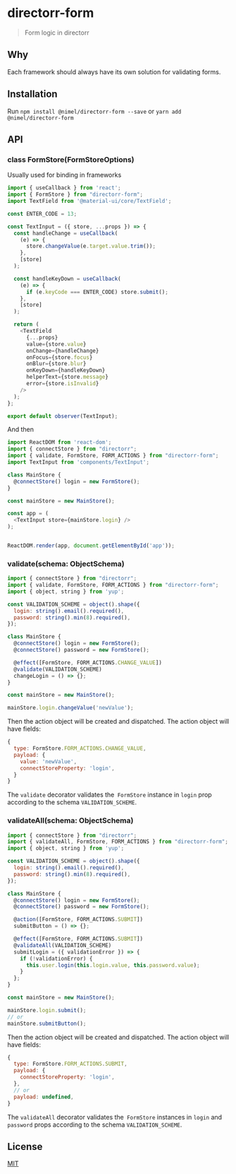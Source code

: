 # directorr-form

>Form logic in directorr

## Why

Each framework should always have its own solution for validating forms.

## Installation

Run `npm install @nimel/directorr-form --save` or `yarn add @nimel/directorr-form`

## API

### class FormStore(FormStoreOptions)

Usually used for binding in frameworks

```javascript
import { useCallback } from 'react';
import { FormStore } from "directorr-form";
import TextField from '@material-ui/core/TextField';

const ENTER_CODE = 13;

const TextInput = ({ store, ...props }) => {
  const handleChange = useCallback(
    (e) => {
      store.changeValue(e.target.value.trim());
    },
    [store]
  );

  const handleKeyDown = useCallback(
    (e) => {
      if (e.keyCode === ENTER_CODE) store.submit();
    },
    [store]
  );

  return (
    <TextField
      {...props}
      value={store.value}
      onChange={handleChange}
      onFocus={store.focus}
      onBlur={store.blur}
      onKeyDown={handleKeyDown}
      helperText={store.message}
      error={store.isInvalid}
    />
  );
};

export default observer(TextInput);
```

And then

```javascript
import ReactDOM from 'react-dom';
import { connectStore } from "directorr";
import { validate, FormStore, FORM_ACTIONS } from "directorr-form";
import TextInput from 'components/TextInput';

class MainStore {
  @connectStore() login = new FormStore();
}

const mainStore = new MainStore();

const app = (
  <TextInput store={mainStore.login} />
);


ReactDOM.render(app, document.getElementById('app'));
```

### validate(schema: ObjectSchema<any>)

```javascript
import { connectStore } from "directorr";
import { validate, FormStore, FORM_ACTIONS } from "directorr-form";
import { object, string } from 'yup';

const VALIDATION_SCHEME = object().shape({
  login: string().email().required(),
  password: string().min(8).required(),
});

class MainStore {
  @connectStore() login = new FormStore();
  @connectStore() password = new FormStore();

  @effect([FormStore, FORM_ACTIONS.CHANGE_VALUE])
  @validate(VALIDATION_SCHEME)
  changeLogin = () => {};
}

const mainStore = new MainStore();

mainStore.login.changeValue('newValue');
```

Then the action object will be created and dispatched. The action object will have fields:

```javascript
{
  type: FormStore.FORM_ACTIONS.CHANGE_VALUE,
  payload: {
    value: 'newValue',
    connectStoreProperty: 'login',
  }
}
```

The `validate` decorator validates the` FormStore` instance in `login` prop according to the schema `VALIDATION_SCHEME`.

### validateAll(schema: ObjectSchema<any>)

```javascript
import { connectStore } from "directorr";
import { validateAll, FormStore, FORM_ACTIONS } from "directorr-form";
import { object, string } from 'yup';

const VALIDATION_SCHEME = object().shape({
  login: string().email().required(),
  password: string().min(8).required(),
});

class MainStore {
  @connectStore() login = new FormStore();
  @connectStore() password = new FormStore();

  @action([FormStore, FORM_ACTIONS.SUBMIT])
  submitButton = () => {};

  @effect([FormStore, FORM_ACTIONS.SUBMIT])
  @validateAll(VALIDATION_SCHEME)
  submitLogin = ({ validationError }) => {
    if (!validationError) {
      this.user.login(this.login.value, this.password.value);
    }
  };
}

const mainStore = new MainStore();

mainStore.login.submit();
// or
mainStore.submitButton();
```

Then the action object will be created and dispatched. The action object will have fields:

```javascript
{
  type: FormStore.FORM_ACTIONS.SUBMIT,
  payload: {
    connectStoreProperty: 'login',
  },
  // or
  payload: undefined,
}
```

The `validateAll` decorator validates the` FormStore` instances in `login` and `password` props according to the schema `VALIDATION_SCHEME`.

## License

[MIT](LICENSE)
